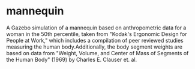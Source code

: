 # mannequin
A Gazebo simulation of a mannequin based on anthropometric data for a woman in the 50th percentile, taken from "Kodak's Ergonomic Design for People at Work," which includes a compilation of peer reviewed studies measuring the human body.Additionally, the body segment weights are based on data from "Weight, Volume, and Center of Mass of Segments of the Human Body" (1969) by Charles E. Clauser et. al. 
